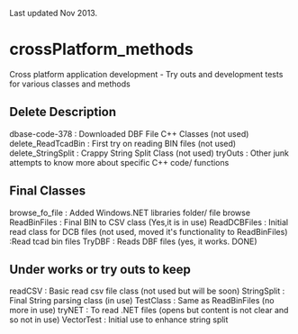 Last updated Nov 2013.

# crossPlatform_methods
Cross platform application development - Try outs and development tests for various classes and methods


## Delete               Description
dbase-code-378         : Downloaded DBF File C++ Classes (not used)
delete_ReadTcadBin     : First try on reading BIN files (not used)
delete_StringSplit     : Crappy String Split Class (not used)
tryOuts                : Other junk attempts to know more about specific C++ code/ functions

## Final Classes
browse_fo_file         : Added Windows.NET libraries folder/ file browse
ReadBinFiles           : Final BIN to CSV class (Yes,it is in use)
ReadDCBFiles           : Initial read class for DCB files (not used, moved it's functionality to ReadBinFiles)          :Read tcad bin files
TryDBF                 : Reads DBF files (yes, it works. DONE)

## Under works or try outs to keep
readCSV                : Basic read csv file class (not used but will be soon)
StringSplit            : Final String parsing class (in use)
TestClass              : Same as ReadBinFiles (no more in use)
tryNET                 : To read .NET files (opens but content is not clear and so not in use)
VectorTest             : Initial use to enhance string split
